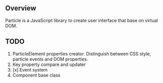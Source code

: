 ## Overview
Particle is a JavaScript library to create user interface
that base on virtual DOM.

## TODO
1. ParticleElement properties creator.
   Distinguish between CSS style, particle events and DOM properties.
2. Key property compare and updater
3. [x] Event system
4. Component base class
